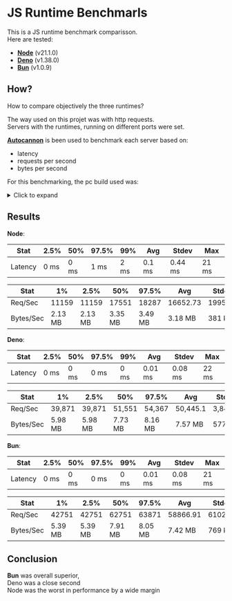 # JS Runtime Benchmarls

This is a JS runtime benchmark comparisson.  
Here are tested:

- [**Node**][node] (v21.1.0)
- [**Deno**][deno] (v1.38.0)
- [**Bun**][bun] (v1.0.9)

## How?

How to compare objectively the three runtimes?

The way used on this projet was with http requests.  
Servers with the runtimes, running on different ports were set.

[**Autocannon**][autocannon] is been used to benchmark each server based on:

- latency
- requests per second
- bytes per second

For this benchmarking, the pc build used was:
<details>
  <summary>Click to expand</summary>

OS: Arch Linux x86_64  
Kernel: 6.5.9-arch2-1  
DE: GNOME 45.1  
CPU: AMD Custom APU 0405 (8) @ 2.800GH  
GPU: AMD ATI AMD Custom GPU 0405  
Memory: 14829MiB  

</details>

## Results

**Node**:

| Stat    | 2.5% | 50%  | 97.5% | 99%  | Avg     | Stdev   | Max   |
| ------- | ---- | ---- | ----- | ---- | ------- | ------- | ----- |
| Latency | 0 ms | 0 ms | 1 ms  | 2 ms | 0.1 ms | 0.44 ms | 21 ms |


| Stat      | 1%     | 2.5%   | 50%     | 97.5%  | Avg     | Stdev   | Min    |
| --------- | ------ | ------ | ------- | ------ | ------- | ------  | ------ |
| Req/Sec   | 11159  | 11159  | 17551   | 18287  | 16652.73| 1995.08 | 11156  |
| Bytes/Sec | 2.13 MB |  2.13 MB | 3.35 MB | 3.49 MB | 3.18 MB | 381 kB | 2.13 MB

**Deno**:

| Stat    | 2.5% | 50%  | 97.5% | 99%  | Avg     | Stdev   | Max    |
| ------- | ---- | ---- | ----- | ---- | ------- | ------- | ------ |
| Latency | 0 ms | 0 ms | 0 ms  | 0 ms | 0.01 ms | 0.08 ms | 22 ms  |

| Stat      | 1%     | 2.5%   | 50%    | 97.5%   | Avg     | Stdev  | Min    |
| --------- | ------ | ------ | ------ | ------- | ------- | ------ | ------ |
| Req/Sec   | 39,871 | 39,871 | 51,551 | 54,367  | 50,445.1 | 3,847.6 | 39,845 |  
| Bytes/Sec | 5.98 MB | 5.98 MB | 7.73 MB | 8.16 MB | 7.57 MB | 577 kB | 5.98 MB |

**Bun**:

| Stat    | 2.5% | 50%  | 97.5% | 99%  | Avg     | Stdev   | Max   |
| ------- | ---- | ---- | ----- | ---- | ------- | ------- | ----- |
| Latency | 0 ms | 0 ms | 0 ms  | 0 ms | 0.01 ms | 0.08 ms | 21 ms |

| Stat      | 1%      | 2.5%    | 50%    | 97.5%   | Avg      | Stdev   | Min     |
| --------- | ------- | ------- | ------ | ------- | -------- | ------- | ------- |
| Req/Sec   | 42751   | 42751   | 62751  | 63871  | 58866.91 | 6102.51 | 42732  |
| Bytes/Sec | 5.39 MB | 5.39 MB | 7.91 MB | 8.05 MB | 7.42 MB | 769 kB  | 5.38 MB |

## Conclusion

**Bun** was overall superior,  
Deno was a close second  
Node was the worst in performance by a wide margin

[node]: https://nodejs.org
[deno]: https://deno.land
[bun]: https://bun.sh/
[autocannon]: https://github.com/mcollina/autocannon
